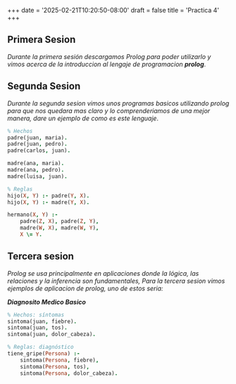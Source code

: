 +++
date = '2025-02-21T10:20:50-08:00'
draft = false
title = 'Practica 4'
+++
## Primera Sesion

*Durante la primera sesión descargamos Prolog para poder utilizarlo y vimos acerca de la introduccion al lengaje de programacion **prolog***.

## Segunda Sesion

*Durante la segunda sesion vimos unos programas basicos utilizando prolog para que nos quedara mas claro y lo comprenderiamos de una mejor manera, dare un ejemplo de como es este lenguaje*.

```prolog
% Hechos
padre(juan, maria).
padre(juan, pedro).
padre(carlos, juan).

madre(ana, maria).
madre(ana, pedro).
madre(luisa, juan).

% Reglas
hijo(X, Y) :- padre(Y, X).
hijo(X, Y) :- madre(Y, X).

hermano(X, Y) :- 
    padre(Z, X), padre(Z, Y),
    madre(W, X), madre(W, Y),
    X \= Y.

```

## Tercera sesion

*Prolog se usa principalmente en aplicaciones donde la lógica, las relaciones y la inferencia son fundamentales, Para la tercera sesion vimos ejemplos de aplicacion de prolog, uno de estos seria:*

***Diagnosito Medico Basico***

```prolog
% Hechos: síntomas
sintoma(juan, fiebre).
sintoma(juan, tos).
sintoma(juan, dolor_cabeza).

% Reglas: diagnóstico
tiene_gripe(Persona) :-
    sintoma(Persona, fiebre),
    sintoma(Persona, tos),
    sintoma(Persona, dolor_cabeza).
```
